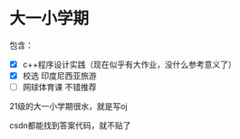 # 大一小学期

包含：
- [x] c++程序设计实践（现在似乎有大作业，没什么参考意义了）
- [x] 校选 印度尼西亚旅游
- [ ] 网球体育课 不错推荐

21级的大一小学期很水，就是写oj

csdn都能找到答案代码，就不贴了